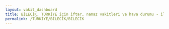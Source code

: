 ```yaml
---
layout: vakit_dashboard
title: BİLECİK, TÜRKİYE için iftar, namaz vakitleri ve hava durumu - ilçe/eyalet seç
permalink: /TÜRKİYE/BİLECİK/BİLECİK
---
```


<script type="text/javascript">
  var GLOBAL_COUNTRY = 'TÜRKİYE';
  var GLOBAL_CITY = 'BİLECİK';
  var GLOBAL_STATE = 'BİLECİK';
  var lat = 72;
  var lon = 21;
</script>
